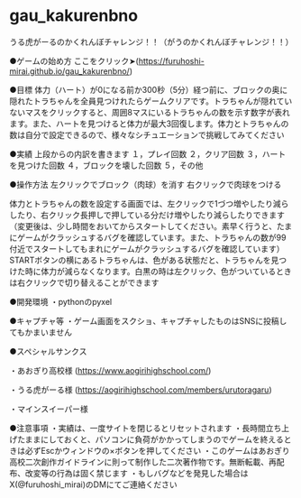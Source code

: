 # gau_kakurenbno

うる虎がーるのかくれんぼチャレンジ！！（がうのかくれんぼチャレンジ！！）

●ゲームの始め方
ここをクリック➤(https://furuhoshi-mirai.github.io/gau_kakurenbno/)

●目標
体力（ハート）が0になる前か300秒（5分）経つ前に、ブロックの奥に隠れたトラちゃんを全員見つけれたらゲームクリアです。トラちゃんが隠れていないマスをクリックすると、周囲8マスにいるトラちゃんの数を示す数字が表れます。また、ハートを見つけると体力が最大3回復します。体力とトラちゃんの数は自分で設定できるので、様々なシチュエーションで挑戦してみてください

●実績
上段からの内訳を書きます
１，プレイ回数
２，クリア回数
３，ハートを見つけた回数
４，ブロックを壊した回数
５，その他

●操作方法
左クリックでブロック（肉球）を消す
右クリックで肉球をつける

体力とトラちゃんの数を設定する画面では、左クリックで1づつ増やしたり減らしたり、右クリック長押しで押している分だけ増やしたり減らしたりできます（変更後は、少し時間をおいてからスタートしてください。素早く行うと、たまにゲームがクラッシュするバグを確認しています。また、トラちゃんの数が99付近でスタートしてもまれにゲームがクラッシュするバグを確認しています）
STARTボタンの横にあるトラちゃんは、色がある状態だと、トラちゃんを見つけた時に体力が減らなくなります。白黒の時は左クリック、色がついているときは右クリックで切り替えることができます

●開発環境
・pythonのpyxel

●キャプチャ等
・ゲーム画面をスクショ、キャプチャしたものはSNSに投稿してもかまいません

●スペシャルサンクス

・あおぎり高校様
(https://www.aogirihighschool.com/)

・うる虎がーる様
(https://aogirihighschool.com/members/urutoragaru)

・マインスイーパー様

●注意事項
・実績は、一度サイトを閉じるとリセットされます
・長時間立ち上げたままにしておくと、パソコンに負荷がかかってしまうのでゲームを終えるときは必ずEscかウィンドウの×ボタンを押してください
・このゲームはあおぎり高校二次創作ガイドラインに則って制作した二次著作物です。無断転載、再配布、改変等の行為は固く禁じます
・もしバグなどを発見した場合はX(@furuhoshi_mirai)のDMにてご連絡ください
